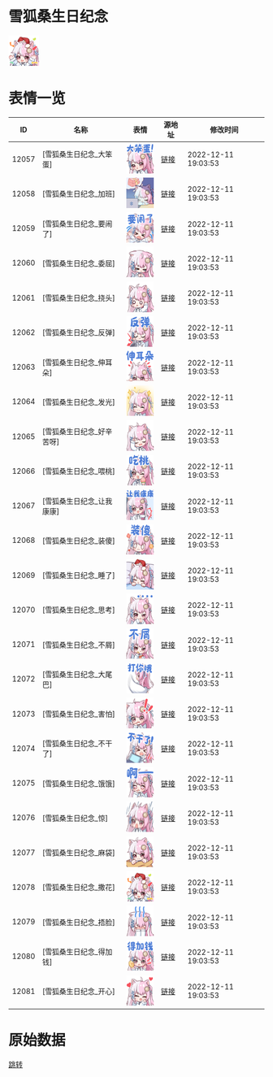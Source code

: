 # 雪狐桑生日纪念

<img src="./cover.png" height="60" alt="cover" />

# 表情一览

|ID|名称|表情|源地址|修改时间|
|----|----|----|----|----|
|12057|[雪狐桑生日纪念_大笨蛋]|<img src="./pic/012057_%5B雪狐桑生日纪念_大笨蛋%5D.png" height="60" alt="大笨蛋"/>|[链接](https://i0.hdslb.com/bfs/garb/item/1bc973ade8391848d11ac78218ddf6df4fac7f83.png)|2022-12-11 19:03:53|
|12058|[雪狐桑生日纪念_加班]|<img src="./pic/012058_%5B雪狐桑生日纪念_加班%5D.png" height="60" alt="加班"/>|[链接](https://i0.hdslb.com/bfs/garb/item/625717b4d988a6456491390ba999ce081bec743f.png)|2022-12-11 19:03:53|
|12059|[雪狐桑生日纪念_要闹了]|<img src="./pic/012059_%5B雪狐桑生日纪念_要闹了%5D.png" height="60" alt="要闹了"/>|[链接](https://i0.hdslb.com/bfs/garb/item/ebc02d1f1af114dcd5d22a245c48d15ef6ccfa05.png)|2022-12-11 19:03:53|
|12060|[雪狐桑生日纪念_委屈]|<img src="./pic/012060_%5B雪狐桑生日纪念_委屈%5D.png" height="60" alt="委屈"/>|[链接](https://i0.hdslb.com/bfs/garb/item/d87dc6db3dd638a54e70bd6cc654f246abb49b8a.png)|2022-12-11 19:03:53|
|12061|[雪狐桑生日纪念_挠头]|<img src="./pic/012061_%5B雪狐桑生日纪念_挠头%5D.png" height="60" alt="挠头"/>|[链接](https://i0.hdslb.com/bfs/garb/item/e44ad3008a2e855f33d3be5afefe72489a92ad95.png)|2022-12-11 19:03:53|
|12062|[雪狐桑生日纪念_反弹]|<img src="./pic/012062_%5B雪狐桑生日纪念_反弹%5D.png" height="60" alt="反弹"/>|[链接](https://i0.hdslb.com/bfs/garb/item/2b596ec48e6470effbbdfca4700135b8f4ff7dbb.png)|2022-12-11 19:03:53|
|12063|[雪狐桑生日纪念_伸耳朵]|<img src="./pic/012063_%5B雪狐桑生日纪念_伸耳朵%5D.png" height="60" alt="伸耳朵"/>|[链接](https://i0.hdslb.com/bfs/garb/item/c3258e00b6f6f541422873812a221b255473bb27.png)|2022-12-11 19:03:53|
|12064|[雪狐桑生日纪念_发光]|<img src="./pic/012064_%5B雪狐桑生日纪念_发光%5D.png" height="60" alt="发光"/>|[链接](https://i0.hdslb.com/bfs/garb/item/fc62d60d5e043c1f10e35b8dbdd529e615872626.png)|2022-12-11 19:03:53|
|12065|[雪狐桑生日纪念_好辛苦呀]|<img src="./pic/012065_%5B雪狐桑生日纪念_好辛苦呀%5D.png" height="60" alt="好辛苦呀"/>|[链接](https://i0.hdslb.com/bfs/garb/item/b50cdfa27429a4bdf31e22b7349d3ec4a6d1a59e.png)|2022-12-11 19:03:53|
|12066|[雪狐桑生日纪念_喂桃]|<img src="./pic/012066_%5B雪狐桑生日纪念_喂桃%5D.png" height="60" alt="喂桃"/>|[链接](https://i0.hdslb.com/bfs/garb/item/247af75e884ada00dcc830063c43db1a3ab6d747.png)|2022-12-11 19:03:53|
|12067|[雪狐桑生日纪念_让我康康]|<img src="./pic/012067_%5B雪狐桑生日纪念_让我康康%5D.png" height="60" alt="让我康康"/>|[链接](https://i0.hdslb.com/bfs/garb/item/b46ca51e2ffde1d5264027c79c1debc9c2e39cbf.png)|2022-12-11 19:03:53|
|12068|[雪狐桑生日纪念_装傻]|<img src="./pic/012068_%5B雪狐桑生日纪念_装傻%5D.png" height="60" alt="装傻"/>|[链接](https://i0.hdslb.com/bfs/garb/item/591312d524a039ced42a173f83bd415ea2bfed99.png)|2022-12-11 19:03:53|
|12069|[雪狐桑生日纪念_睡了]|<img src="./pic/012069_%5B雪狐桑生日纪念_睡了%5D.png" height="60" alt="睡了"/>|[链接](https://i0.hdslb.com/bfs/garb/item/c5cae284f7e615304130913bc43531cdce80fd38.png)|2022-12-11 19:03:53|
|12070|[雪狐桑生日纪念_思考]|<img src="./pic/012070_%5B雪狐桑生日纪念_思考%5D.png" height="60" alt="思考"/>|[链接](https://i0.hdslb.com/bfs/garb/item/464b06768b0dbdb20c69c996efbf311ecd36ecd4.png)|2022-12-11 19:03:53|
|12071|[雪狐桑生日纪念_不屑]|<img src="./pic/012071_%5B雪狐桑生日纪念_不屑%5D.png" height="60" alt="不屑"/>|[链接](https://i0.hdslb.com/bfs/garb/item/7d5203ad6183e2cffe3a429cd82754e504cb1b21.png)|2022-12-11 19:03:53|
|12072|[雪狐桑生日纪念_大尾巴]|<img src="./pic/012072_%5B雪狐桑生日纪念_大尾巴%5D.png" height="60" alt="大尾巴"/>|[链接](https://i0.hdslb.com/bfs/garb/item/97136e2a764e1f2463a0687a9f07ecdc08289e81.png)|2022-12-11 19:03:53|
|12073|[雪狐桑生日纪念_害怕]|<img src="./pic/012073_%5B雪狐桑生日纪念_害怕%5D.png" height="60" alt="害怕"/>|[链接](https://i0.hdslb.com/bfs/garb/item/b2243424999e3ba2218ca41d03eec11500113567.png)|2022-12-11 19:03:53|
|12074|[雪狐桑生日纪念_不干了]|<img src="./pic/012074_%5B雪狐桑生日纪念_不干了%5D.png" height="60" alt="不干了"/>|[链接](https://i0.hdslb.com/bfs/garb/item/54c88e18bb647a4722b40c299c23ac5d7df0a583.png)|2022-12-11 19:03:53|
|12075|[雪狐桑生日纪念_饿饿]|<img src="./pic/012075_%5B雪狐桑生日纪念_饿饿%5D.png" height="60" alt="饿饿"/>|[链接](https://i0.hdslb.com/bfs/garb/item/84f22454d85c04909b2ebf6acfbacd2836cd771c.png)|2022-12-11 19:03:53|
|12076|[雪狐桑生日纪念_惊]|<img src="./pic/012076_%5B雪狐桑生日纪念_惊%5D.png" height="60" alt="惊"/>|[链接](https://i0.hdslb.com/bfs/garb/item/d63e6b5e939802773f6d3447ddf2b9babd22f220.png)|2022-12-11 19:03:53|
|12077|[雪狐桑生日纪念_麻袋]|<img src="./pic/012077_%5B雪狐桑生日纪念_麻袋%5D.png" height="60" alt="麻袋"/>|[链接](https://i0.hdslb.com/bfs/garb/item/564442a778c2e1663249b7a14725cc37334d8d59.png)|2022-12-11 19:03:53|
|12078|[雪狐桑生日纪念_撒花]|<img src="./pic/012078_%5B雪狐桑生日纪念_撒花%5D.png" height="60" alt="撒花"/>|[链接](https://i0.hdslb.com/bfs/garb/item/49d0958ca9011de5d0c78bf6126074c18378c0ec.png)|2022-12-11 19:03:53|
|12079|[雪狐桑生日纪念_捂脸]|<img src="./pic/012079_%5B雪狐桑生日纪念_捂脸%5D.png" height="60" alt="捂脸"/>|[链接](https://i0.hdslb.com/bfs/garb/item/95ea9b63fb7fc9c365ba3e29a059c07c77325caa.png)|2022-12-11 19:03:53|
|12080|[雪狐桑生日纪念_得加钱]|<img src="./pic/012080_%5B雪狐桑生日纪念_得加钱%5D.png" height="60" alt="得加钱"/>|[链接](https://i0.hdslb.com/bfs/garb/item/9786f5226630d542800339c76a1fa73df1c44bdb.png)|2022-12-11 19:03:53|
|12081|[雪狐桑生日纪念_开心]|<img src="./pic/012081_%5B雪狐桑生日纪念_开心%5D.png" height="60" alt="开心"/>|[链接](https://i0.hdslb.com/bfs/garb/item/16d4876e1a80e121000a62d762a1ca95836c7b4e.png)|2022-12-11 19:03:53|

# 原始数据

[跳转](./raw.json)

